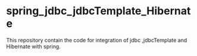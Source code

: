 # spring_jdbc_jdbcTemplate_Hibernate
This repository contain the code for integration of jdbc ,jdbcTemplate and Hibernate with spring.
